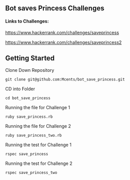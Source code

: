 ## Bot saves Princess Challenges

#### Links to Challenges:
https://www.hackerrank.com/challenges/saveprincess

https://www.hackerrank.com/challenges/saveprincess2

## Getting Started

Clone Down Repository
```
git clone git@github.com:Mcents/bot_save_princess.git
```

CD into Folder
```
cd bot_save_princess
```

Running the file for Challenge 1
```
ruby save_princess.rb
```
Running the file for Challenge 2
```
ruby save_princess_two.rb
```

Running the test for Challenge 1
```
rspec save_princess
```
Running the test for Challenge 2
```
rspec save_princess_two
```
